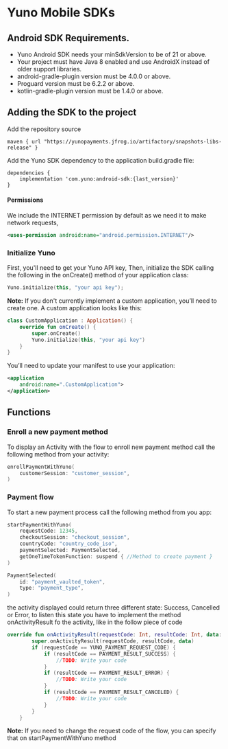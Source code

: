 
# Yuno Mobile SDKs
## Android SDK Requirements.

- Yuno Android SDK needs your minSdkVersion to be of 21 or above.
- Your project must have Java 8 enabled and use AndroidX instead of older support libraries.
- android-gradle-plugin version must be 4.0.0 or above.
- Proguard version must be 6.2.2 or above.
- kotlin-gradle-plugin version must be 1.4.0 or above.

## Adding the SDK to the project
Add the repository source
```Gradle
maven { url "https://yunopayments.jfrog.io/artifactory/snapshots-libs-release" }
```

Add the Yuno SDK dependency to the application build.gradle file:

```Gradle 
dependencies {
    implementation 'com.yuno:android-sdk:{last_version}'
}
```
#### Permissions
We include the INTERNET permission by default as we need it to make network requests,

```xml 
<uses-permission android:name="android.permission.INTERNET"/>
```

### Initialize Yuno
First, you'll need to get your Yuno API key, Then, initialize the SDK  calling the following in the onCreate() method of your application class:

```Kotlin 
Yuno.initialize(this, "your api key");
```
**Note:** If you don't currently implement a custom application, you’ll need to create one. A custom application looks like this:
```kotlin 
class CustomApplication : Application() {
    override fun onCreate() {
        super.onCreate()
        Yuno.initialize(this, "your api key")
    }
}
```
You’ll need to update your manifest to use your application:
```XML 
<application
    android:name=".CustomApplication">
</application>
```

## Functions
### Enroll a new payment method
To display an Activity with the flow to enroll new payment method call the following method from your activity:
```Kotlin 
enrollPaymentWithYuno(
	customerSession: "customer_session",
)
```
### Payment flow
To start a new payment process call the following method from you app:
```Kotlin 
startPaymentWithYuno(
    requestCode: 12345,
    checkoutSession: "checkout_session",
    countryCode: "country_code_iso",
    paymentSelected: PaymentSelected,
    getOneTimeTokenFunction: suspend { //Method to create payment }
)
```
```Kotlin 
PaymentSelected(  
    id: "payment_vaulted_token",  
    type: "payment_type",  
)
```
the activity displayed could return three different state: Success, Cancelled or Error, to listen this state you have to implement the method onActivityResult fo the activity, like in the follow piece of code
```Kotlin 
override fun onActivityResult(requestCode: Int, resultCode: Int, data: Intent?) {
        super.onActivityResult(requestCode, resultCode, data)
        if (requestCode == YUNO_PAYMENT_REQUEST_CODE) {
            if (resultCode == PAYMENT_RESULT_SUCCESS) {
                //TODO: Write your code
            }
            if (resultCode == PAYMENT_RESULT_ERROR) {
                //TODO: Write your code
            }
            if (resultCode == PAYMENT_RESULT_CANCELED) {
                //TODO: Write your code
            }
        }
    }
```
**Note:** If you need to change the request code of the flow, you can specify that on startPaymentWithYuno method
